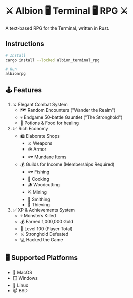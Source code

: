 # ⚔️ Albion 🖥️ Terminal 🖥️ RPG ⚔️

A text-based RPG for the Terminal, written in Rust.

## Instructions

```sh
# Install
cargo install --locked albion_terminal_rpg
```

```sh
# Run
albionrpg
```

## 🕹️ Features

1. ⚔️ Elegant Combat System
    - 🗺️ Random Encounters ("Wander the Realm")
    - 💀 Endgame 50-battle Gauntlet ("The Stronghold")
    - 💊 Potions & Food for healing
2. 📈 Rich Economy
    - 🛍️ Elaborate Shops
        - ⚔️ Weapons
        - 🪖 Armor
        - 🐟 Mundane Items
    - 💰 Guilds for Income (Memberships Required)
        - 🐟 Fishing
        - 🍝 Cooking
        - 🪵 Woodcutting
        - ⛏️ Mining
        - 🔨 Smithing
        - 🚓 Thieving
3. ✅ XP & Achievements System
    - 💀 Monsters Killed
    - 💰 Earned 1,000,000 Gold
    - 💯 Level 100 (Player Total)
    - ⚔️ Stronghold Defeated
    - 💻 Hacked the Game

## 🖥️ Supported Platforms

- 🍎 MacOS
- 🪟 Windows
- 🐧 Linux
- 😈 BSD
